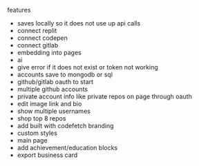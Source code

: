 features
- saves locally so it does not use up api calls
- connect replit
- connect codepen
- connect gitlab
- embedding into pages
- ai
- give error if it does not exist or token not working
- accounts save to mongodb or sql
- github/gitlab oauth to start
- multiple github accounts
- private account info like private repos on page through oauth
- edit image link and bio
- show multiple usernames
- shop top 8 repos
- add built with codefetch branding
- custom styles
- main page
- add achievement/education blocks
- export business card